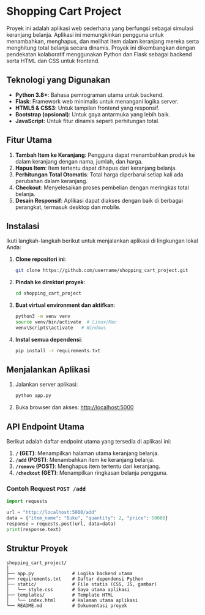 
# Shopping Cart Project

Proyek ini adalah aplikasi web sederhana yang berfungsi sebagai simulasi keranjang belanja. Aplikasi ini memungkinkan pengguna untuk menambahkan, menghapus, dan melihat item dalam keranjang mereka serta menghitung total belanja secara dinamis. Proyek ini dikembangkan dengan pendekatan kolaboratif menggunakan Python dan Flask sebagai backend serta HTML dan CSS untuk frontend.

## Teknologi yang Digunakan
- **Python 3.8+**: Bahasa pemrograman utama untuk backend.
- **Flask**: Framework web minimalis untuk menangani logika server.
- **HTML5 & CSS3**: Untuk tampilan frontend yang responsif.
- **Bootstrap (opsional)**: Untuk gaya antarmuka yang lebih baik.
- **JavaScript**: Untuk fitur dinamis seperti perhitungan total.

## Fitur Utama
1. **Tambah Item ke Keranjang**: Pengguna dapat menambahkan produk ke dalam keranjang dengan nama, jumlah, dan harga.
2. **Hapus Item**: Item tertentu dapat dihapus dari keranjang belanja.
3. **Perhitungan Total Otomatis**: Total harga diperbarui setiap kali ada perubahan dalam keranjang.
4. **Checkout**: Menyelesaikan proses pembelian dengan meringkas total belanja.
5. **Desain Responsif**: Aplikasi dapat diakses dengan baik di berbagai perangkat, termasuk desktop dan mobile.

## Instalasi
Ikuti langkah-langkah berikut untuk menjalankan aplikasi di lingkungan lokal Anda:

1. **Clone repositori ini**:
   ```bash
   git clone https://github.com/username/shopping_cart_project.git
   ```
2. **Pindah ke direktori proyek**:
   ```bash
   cd shopping_cart_project
   ```
3. **Buat virtual environment dan aktifkan**:
   ```bash
   python3 -m venv venv
   source venv/bin/activate  # Linux/Mac
   venv\Scripts\activate   # Windows
   ```
4. **Instal semua dependensi**:
   ```bash
   pip install -r requirements.txt
   ```

## Menjalankan Aplikasi
1. Jalankan server aplikasi:
   ```bash
   python app.py
   ```
2. Buka browser dan akses: [http://localhost:5000](http://localhost:5000)

## API Endpoint Utama
Berikut adalah daftar endpoint utama yang tersedia di aplikasi ini:
1. **`/` (GET)**: Menampilkan halaman utama keranjang belanja.
2. **`/add` (POST)**: Menambahkan item ke keranjang belanja.
3. **`/remove` (POST)**: Menghapus item tertentu dari keranjang.
4. **`/checkout` (GET)**: Menampilkan ringkasan belanja pengguna.

### Contoh Request `POST /add`
```python
import requests

url = "http://localhost:5000/add"
data = {"item_name": "Buku", "quantity": 2, "price": 50000}
response = requests.post(url, data=data)
print(response.text)
```

## Struktur Proyek
```
shopping_cart_project/
│
├── app.py              # Logika backend utama
├── requirements.txt    # Daftar dependensi Python
├── static/             # File statis (CSS, JS, gambar)
│   └── style.css       # Gaya utama aplikasi
├── templates/          # Template HTML
│   └── index.html      # Halaman utama aplikasi
└── README.md           # Dokumentasi proyek
```


